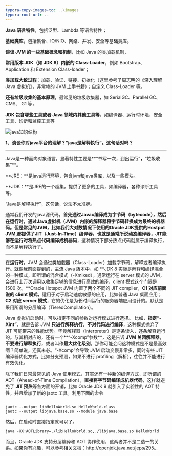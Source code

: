 ```yaml
---
typora-copy-images-to: ..\images
typora-root-url: ..
---
```


**Java 语言特性**，包括泛型、Lambda 等语言特性；

**基础类库**，包括集合、IO/NIO、网络、并发、安全等基础类库。

**谈谈 JVM 的一些基础概念和机制**，比如 Java 的类加载机制，

**常用版本 JDK（如 JDK 8）内嵌的 Class-Loader**，例如 Bootstrap、 Application 和 Extension Class-loader；

**类加载大致过程**：加载、验证、链接、初始化（这里参考了周志明的《深入理解 Java 虚拟机》，非常棒的 JVM 上手书籍）；自定义 Class-Loader 等。

**还有垃圾收集的基本原理**，最常见的垃圾收集器，如 SerialGC、Parallel GC、 CMS、 G1 等，

**JDK 包含哪些工具或者 Java 领域内其他工具等**，如编译器、运行时环境、安全工具、诊断和监控工具等

![java知识结构](/images/java知识结构.png)

**1、谈谈你对java平台的理解？“java是解释执行”。这句话对吗？**

------

Java是一种面向对象语言，显著特性主要是**“书写一次，到出运行”**，**“垃圾收集”**。

**JRE：**是java运行环境，包含jvm和java类库，以及一些模块。

**JDK：**是JRE的一个超集，提供了更多的工具，如编译器，各种诊断工具等。

“Java是解释执行”，这句话，说法不太准确。

通常我们开发的java源代码，**首先通过Javac编译成为字节码（bytecode），然后在运行时，通过Java虚拟机（JVM）内嵌的解释器将字节码转换成为最终的机器码。**但是常见的JVM，比如我们大对数情况下使用的Oracle JDK提供的Hostpot JVM,都提供了JIT（Just-In-Time）编译器，也就是通常所说动态编译器，JIT能够在运行时将**热点代码编译成机器码**，这种情况下部分热点代码就属于编译执行，而不是解释执行了。

------

在**运行时**，JVM 会通过类加载器（Class-Loader）加载字节码，解释或者编译执行。就像我前面提到的，主流 Java 版本中，如 **JDK 8 实际是解释和编译混合的一种模式，即所谓的混合模式（-Xmixed）。通常运行在 server 模式的 JVM，会进行上万次调用以收集足够的信息进行高效的编译，client 模式这个门限是 1500 次。**Oracle Hotspot JVM 内置了两个不同的 JIT compiler，**C1 对应前面说的 client 模式**，适用于对于启动速度敏感的应用，比如普通 Java 桌面应用；**C2 对应 server 模式**，它的优化是为长时间运行的服务器端应用设计的。默认是采用所谓的分层编译（TieredCompilation）。

Java 虚拟机启动时，可以指定不同的参数对运行模式进行选择。 比如，**指定“-Xint”**，就是告诉 JVM **只进行解释执行，不对代码进行编译**，这种模式抛弃了 JIT 可能带来的性能优势。毕竟解释器（interpreter）是逐条读入，逐条解释运行的。与其相对应的，还有一个**“-Xcomp”参数**，这是告诉 **JVM 关闭解释器，不要进行解释执行**，或者叫作**最大优化级别**。那你可能会问这种模式是不是最高效啊？简单说，还真未必。“-Xcomp”会导致 JVM 启动变慢非常多，同时有些 JIT 编译器优化方式，比如分支预测，如果不进行 profiling（解析），往往并不能进行有效优化。

除了我们日常最常见的 Java 使用模式，其实还有一种新的编译方式，即所谓的 AOT（Ahead-of-Time Compilation），**直接将字节码编译成机器代码**，这样就避免了 **JIT 预热**等各方面的开销，比如 Oracle JDK 9 就引入了实验性的 AOT 特性，并且增加了新的 jaotc 工具。利用下面的命令

```shell

jaotc --output libHelloWorld.so HelloWorld.class
jaotc --output libjava.base.so --module java.base
```

然后，在启动时直接指定就可以了。

```shell
java -XX:AOTLibrary=./libHelloWorld.so,./libjava.base.so HelloWorld
```

而且，Oracle JDK 支持分层编译和 AOT 协作使用，这两者并不是二选一的关系。如果你有兴趣，可以参考相关文档：http://openjdk.java.net/jeps/295。